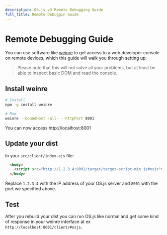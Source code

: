 ```yaml
---
description: OS.js v3 Remote Debugging Guide
full_title: Remote Debuggin Guide
---
```


# Remote Debugging Guide

You can use software like [weinre](http://people.apache.org/~pmuellr/weinre/docs/latest/) to get access to a web developer console on remote devices, which this guide will walk you through setting up:

> Please note that this will not solve all your problems, but at least be able to inspect basic DOM and read the console.

## Install weinre

```bash
# Install
npm -g install weinre

# Run
weinre --boundHost -all- --httpPort 8001
```

You can now access http://localhost:8001

## Update your dist

In your `src/client/index.ejs` file:

```html
  <body>
    <script src="http://1.2.3.4:8001/target/target-script-min.js#osjs"></script>
  </body>
```

Replace `1.2.3.4` with the IP address of your OS.js server and `8001` with the port we specified above.

## Test

After you rebuild your dist you can run OS.js like normal and get some kind of response in your weinre interface at ex `http://localhost:8001/client/#osjs`.
